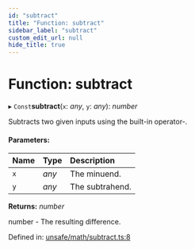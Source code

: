 ```yaml
---
id: "subtract"
title: "Function: subtract"
sidebar_label: "subtract"
custom_edit_url: null
hide_title: true
---
```


# Function: subtract

▸ `Const`**subtract**(`x`: *any*, `y`: *any*): *number*

Subtracts two given inputs using the built-in operator-.

#### Parameters:

Name | Type | Description |
:------ | :------ | :------ |
`x` | *any* | The minuend.   |
`y` | *any* | The subtrahend.   |

**Returns:** *number*

number - The resulting difference.

Defined in: [unsafe/math/subtract.ts:8](https://github.com/diced/hikidashi/blob/4f12be0/src/unsafe/math/subtract.ts#L8)
